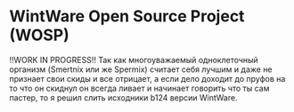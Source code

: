 # WintWare Open Source Project (WOSP)
!!WORK IN PROGRESS!!
Так как многоуважаемый одноклеточный организм (Smertnix или же Spermix) считает себя лучшим и даже не признает свои скиды и все отрицает, а если дело доходит до пруфов на то что он скиднул он всегда ливает и начинает говорить что ты сам пастер, то я решил слить исходники b124 версии WintWare.

